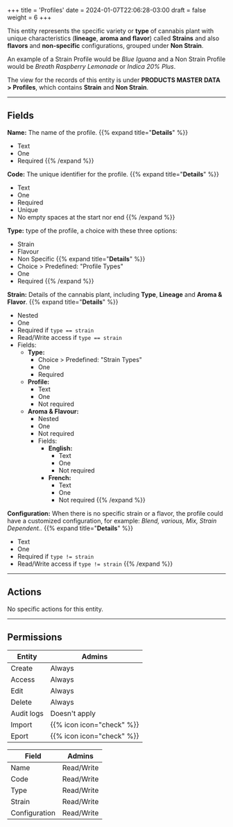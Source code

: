 +++
title = 'Profiles'
date = 2024-01-07T22:06:28-03:00
draft = false
weight = 6
+++

This entity represents the specific variety or **type** of cannabis 
plant with unique characteristics (**lineage**, **aroma and flavor**) called **Strains** and also **flavors** and **non-specific** 
configurations, grouped under **Non Strain**.

An example of a Strain Profile would be *Blue Iguana* and a Non Strain
Profile would be *Breath Raspberry Lemonade* or *Indica 20% Plus*.

The view for the records of this entity is under **PRODUCTS MASTER**
**DATA > Profiles**, which contains **Strain** and **Non Strain**.

---

## Fields

**Name:** The name of the profile.
{{% expand title="**Details**" %}}
- Text
- One
- Required
{{% /expand %}}

**Code:** The unique identifier for the profile.
{{% expand title="**Details**" %}}
- Text
- One
- Required
- Unique
- No empty spaces at the start nor end
{{% /expand %}}

**Type:** type of the profile, a choice with these three options:
- Strain
- Flavour
- Non Specific
{{% expand title="**Details**" %}}
- Choice > Predefined: "Profile Types"
- One
- Required
{{% /expand %}}

**Strain:** Details of the cannabis plant, including **Type**, 
**Lineage** and **Aroma & Flavor**.
{{% expand title="**Details**" %}}
- Nested
- One
- Required if `type == strain`
- Read/Write access if `type == strain`
- Fields:
    * **Type:**
        - Choice > Predefined: "Strain Types"
        - One
        - Required
    * **Profile:**
        - Text
        - One
        - Not required
    * **Aroma & Flavour:**
        - Nested
        - One
        - Not required
        - Fields:
            * **English:**
                - Text
                - One
                - Not required
            * **French:**
                - Text
                - One
                - Not required
{{% /expand %}}

**Configuration:** When there is no specific strain or a flavor, the
profile could have a customized configuration, for example: *Blend,*
*various, Mix, Strain Dependent..*
{{% expand title="**Details**" %}}
- Text
- One
- Required if `type != strain`
- Read/Write access if `type != strain`
{{% /expand %}}

---

## Actions

No specific actions for this entity.

---

## Permissions

| Entity | Admins |
| --- | --- |
| Create | Always |
| Access | Always |
| Edit | Always |
| Delete | Always |
| Audit logs | Doesn't apply |
| Import | {{% icon icon="check" %}} |
| Eport | {{% icon icon="check" %}} |

| Field | Admins |
| --- | --- |
| Name | Read/Write |
| Code | Read/Write |
| Type | Read/Write |
| Strain | Read/Write |
| Configuration | Read/Write |